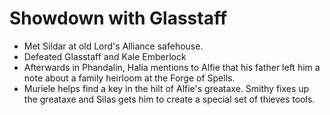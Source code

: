 # Showdown with Glasstaff

- Met Sildar at old  Lord's Alliance safehouse.
- Defeated Glasstaff and Kale Emberlock
- Afterwards in Phandalin, Halia mentions to Alfie that his father left him a note about a family heirloom at the Forge of Spells.
- Muriele helps find a key in the hilt of Alfie's greataxe. Smithy fixes up the greataxe and Silas gets him to create a special set of thieves tools.